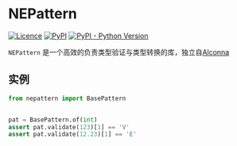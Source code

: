 # NEPattern

[![Licence](https://img.shields.io/github/license/ArcletProject/NEPattern)](https://github.com/ArcletProject/NEPattern/blob/master/LICENSE)
[![PyPI](https://img.shields.io/pypi/v/nepattern)](https://pypi.org/project/nepattern)
[![PyPI - Python Version](https://img.shields.io/pypi/pyversions/nepattern)](https://www.python.org/)

`NEPattern` 是一个高效的负责类型验证与类型转换的库，独立自[Alconna](https://github.com/ArcletProject/Alconna)

## 实例

```python
from nepattern import BasePattern


pat = BasePattern.of(int)
assert pat.validate(123)[1] == 'V'
assert pat.validate(12.23)[1] == 'E'
```